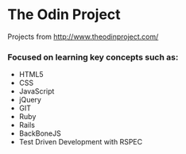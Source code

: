 # The Odin Project
Projects from http://www.theodinproject.com/

### Focused on learning key concepts such as:
*   HTML5
*   CSS
*   JavaScript
*   jQuery
*   GIT
*   Ruby
*   Rails
*   BackBoneJS
*   Test Driven Development with RSPEC
